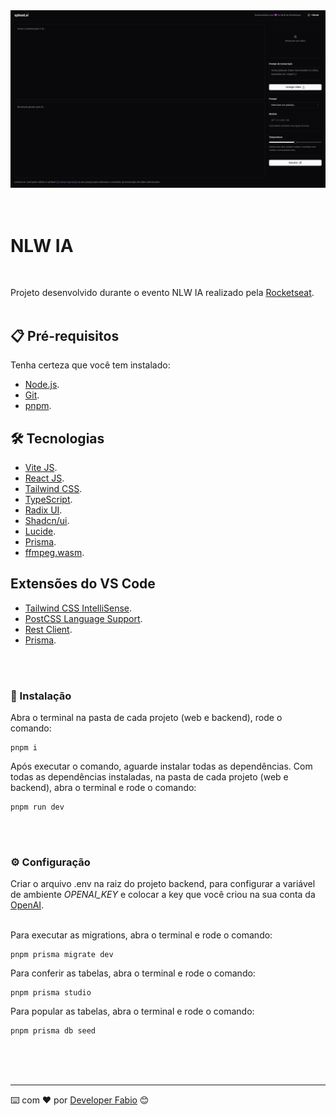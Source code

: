 <img src="./assets/app-web.png" />
<br/><br/><br/>

# NLW IA
<br/>

Projeto desenvolvido durante o evento NLW IA realizado pela <a href="https://www.rocketseat.com.br/ ">Rocketseat</a>.
<br/><br/>

## 📋 Pré-requisitos

Tenha certeza que você tem instalado:

- [Node.js](https://nodejs.org/en/).
- [Git](https://git-scm.com/).
- [pnpm](https://pnpm.io/).

## 🛠️ Tecnologias

- [Vite JS](https://vitejs.dev/).
- [React JS](https://reactjs.org/).
- [Tailwind CSS](https://tailwindcss.com/).
- [TypeScript](https://www.typescriptlang.org/).
- [Radix UI](https://www.radix-ui.com/).
- [Shadcn/ui](https://shadcn/ui/).
- [Lucide](https://lucide.dev/).
- [Prisma](https://www.prisma.io/).
- [ffmpeg.wasm](https://ffmpegwasm.netlify.app/).

## Extensões do VS Code

- [Tailwind CSS IntelliSense](https://marketplace.visualstudio.com/items?itemName=bradlc.vscode-tailwindcss).
- [PostCSS Language Support](https://marketplace.visualstudio.com/items?itemName=csstools.postcss).
- [Rest Client](https://marketplace.visualstudio.com/items?itemName=humao.rest-client).
- [Prisma](https://marketplace.visualstudio.com/items?itemName=Prisma.prisma).

<br/><br/>

### 🔧 Instalação

Abra o terminal na pasta de cada projeto (web e backend), rode o comando:

```
pnpm i
```
Após executar o comando, aguarde instalar todas as dependências.
Com todas as dependências instaladas, na pasta de cada projeto (web e backend), abra o terminal e rode o comando:

```
pnpm run dev
```
<br/><br/>

### ⚙️ Configuração

Criar o arquivo .env na raiz do projeto backend, para configurar a variável de ambiente *OPENAI_KEY* e colocar a key que você criou na sua conta da <a href="https://openai.com/">OpenAI</a>.<br/><br/>

Para executar as migrations, abra o terminal e rode o comando:

```
pnpm prisma migrate dev
```

Para conferir as tabelas, abra o terminal e rode o comando:

```
pnpm prisma studio
```

Para popular as tabelas, abra o terminal e rode o comando:

```
pnpm prisma db seed
```
<br/><br/><br/>

---
⌨️ com ❤️ por [Developer Fabio](https://gist.github.com/developerfabio) 😊

